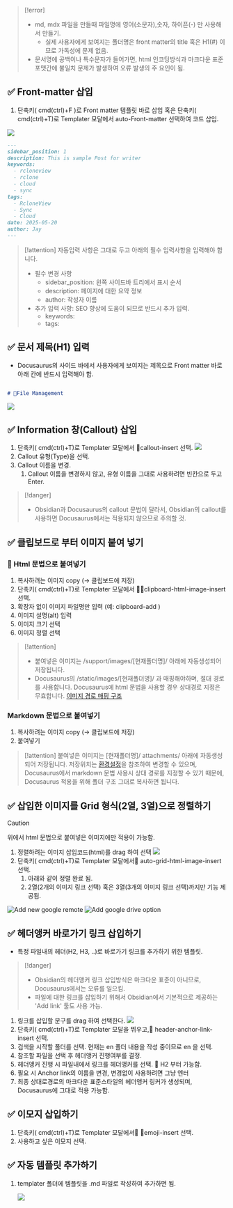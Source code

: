 
> [!error] 
>- md, mdx 파일을 만들때 파일명에 영어(소문자),숫자, 하이픈(-) 만 사용해서 만들기. 
>	- 실제 사용자에게 보여지는 폴더명은 front matter의 title 혹은 H1(#) 이므로 가독성에 문제 없음.
>- 문서명에 공백이나 특수문자가 들어가면, html 인코딩방식과 마크다운 표준포맷간에 불일치 문제가 발생하여 오류 발생의 주 요인이 됨.

## ✅  Front-matter 삽입

1. 단축키( cmd(ctrl)+F )로 Front matter 템플릿 바로 삽입 혹은 단축키( cmd(ctrl)+T)로 Templater 모달에서 auto-Front-matter 선택하여 코드 삽입.

![](Settings/Obsidian/attachments/Pasted%20image%2020250520150042.png)
```md
---
sidebar_position: 1
description: This is sample Post for writer
keywords:
  - rcloneview
  - rclone
  - cloud
  - sync
tags:
  - RcloneView
  - Sync
  - Cloud
date: 2025-05-20
author: Jay
---
```

> [!attention] 자동입력 사항은 그대로 두고 아래의 필수 입력사항을 입력해야 합니다.
>- 필수 변경 사항
> 	-  sidebar_position:   왼쪽 사이드바 트리에서 표시 순서
> 	- description: 페이지에 대한 요약 정보
> 	- author: 작성자 이름
> - 추가 입력 사항: SEO 향상에 도움이 되므로 반드시 추가 입력.
> 	- keywords:
> 	- tags:

## ✅  문서 제목(H1) 입력

- Docusaurus의 사이드 바에서 사용자에게 보여지는 제목으로 Front matter 바로 아래 칸에 반드시 입력해야 함.
```markdown

# File Management

```

![](attachments/Pasted%20image%2020250523010115.png)

## ✅  Information 창(Callout) 삽입

1. 단축키( cmd(ctrl)+T)로 Templater 모달에서 callout-insert 선택.
![](Settings/Obsidian/attachments/Pasted%20image%2020250520151859.png)
2. Callout 유형(Type)을 선택.
3. Callout 이름을 변경. 
	1. Callout 이름을 변경하지 않고, 유형 이름을 그대로 사용하려면 빈칸으로 두고 Enter.

> [!danger] 
> - Obsidian과 Docusaurus의 callout 문법이 달라서, Obsidian의 callout를 사용하면 Docusaurus에서는 적용되지 않으므로 주의할 것.


## ✅  클립보드로 부터 이미지 붙여 넣기

### 📌 Html 문법으로 붙여넣기

1. 복사하려는 이미지 copy (-> 클립보드에 저장)
2. 단축키( cmd(ctrl)+T)로 Templater 모달에서 clipboard-html-image-insert 선택.
3. 확장자 없이 이미지 파일명만 입력 (예: clipboard-add  )
4. 이미지 설명(alt) 입력
5. 이미지 크기 선택
6. 이미지 정렬 선택

> [!attention] 
> - 붙여넣은 이미지는 /support/images/[현재폴더명]/ 아래에 자동생성되어 저장됩니다. 
> - Docusaurus의 /static/images/[현재폴더명]/  과 매핑해야하며, 절대 경로를 사용합니다. Docusaurus에 html 문법을 사용할 경우 상대경로 지정은 무효합니다.  [이미지 경로 매핑 구조](Docusaurus%20에서%20확인하기.md#^841efb)

### Markdown 문법으로 붙여넣기

1. 복사하려는 이미지 copy (-> 클립보드에 저장)
2. 붙여넣기

> [!attention] 
> 붙여넣은 이미지는 [현재폴더명]/ attachments/ 아래에 자동생성되어 저장됩니다. 
> 저장위치는 [환경설정](Obsidian%20환경%20설정하기.md#^af5b5b)을 참조하여 변경할 수 있으며, Docusaurus에서 markdown 문법 사용시 상대 경로를 지정할 수 있기 때문에, Docusaurus 적용을 위해 폴더 구조 그대로 복사하면 됩니다.
## ✅  삽입한 이미지를 Grid 형식(2열, 3열)으로  정렬하기

> [!caution] 
> 위에서 html 문법으로 붙여넣은 이미지에만 적용이 가능함.
> 


1. 정렬하려는 이미지 삽입코드(html)를 drag 하여 선택
 ![](Settings/Obsidian/attachments/Pasted%20image%2020250520153901.png)
 2. 단축키( cmd(ctrl)+T)로 Templater 모달에서 auto-grid-html-image-insert 선택.
	 1. 아래와 같이 정렬 완료 됨.
	 2. 2열(2개의 이미지 링크 선택) 혹은 3열(3개의 이미지 링크 선택)까지만 기능 제공됨.

<div class="img-grid-2">
<img src="/support/images/howto/new-remote-step1.png" alt="Add new google remote" class="img-medium img-center" />
<img src="/support/images/howto/add-remote-step2.png" alt="Add google drive option" class="img-medium img-center" />
</div>

## ✅  헤더앵커 바로가기 링크 삽입하기

- 특정 파일내의 헤더(H2, H3, ..)로 바로가기 링크를 추가하기 위한 템플릿.

> [!danger] 
> - Obsidian의 헤더앵커 링크 삽입방식은 마크다운 표준이 아니므로, Docusaurus에서는 오류를 일으킴.
> - 파일에 대한 링크를 삽입하기 위해서 Obsidian에서 기본적으로 제공하는 'Add link' 툴도 사용 가능.

 1. 링크를 삽입할 문구를 drag 하여 선택한다.
    ![](attachments/Pasted%20image%2020250522230830.png)
 2. 단축키( cmd(ctrl)+T)로 Templater 모달을 뛰우고, header-anchor-link-insert 선택.
 3. 검색을 시작할 폴더를 선택. 현재는 en 폴더 내용을 작성 중이므로 en 을 선택.
 4. 참조할 파일을 선택 후 헤더앵커 진행여부를 결정.
 5. 헤더앵커 진행 시 파일내에서 링크를 헤더앵커를 선택. 📌 H2 부터 가능함.
 6. 필요 시 Anchor link의 이름을 변경, 변경없이 사용하려면 그냥 엔터
 7. 최종 상대로경로의 마크다운 표준스타일의 헤더앵커 링커가 생성되며, Docusaurus에 그대로 적용 가능함.


## ✅  이모지 삽입하기

1.  단축키( cmd(ctrl)+T)로 Templater 모달에서 emoji-insert 선택.
2. 사용하고 싶은 이모지 선택.


## ✅  자동 템플릿 추가하기

1. templater 폴더에 템플릿을 .md 파일로 작성하여 추가하면 됨.
   
    ![](Settings/Obsidian/attachments/Pasted%20image%2020250520154835.png)